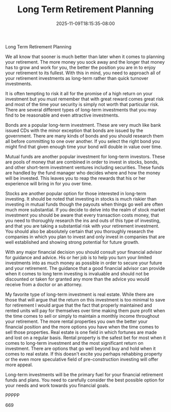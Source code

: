﻿---
title: "Long Term Retirement Planning"
date: 2025-11-09T18:15:35-08:00
description: "Retirement Planning Tips for Web Success"
featured_image: "/images/Retirement Planning.jpg"
tags: ["Retirement Planning"]
---

Long Term Retirement Planning

We all know that sooner is much better than later when it comes to planning your retirement. The more money you sock away and the longer that money has to grow and work for you, the better the position you are in to enjoy your retirement to its fullest. With this in mind, you need to approach all of your retirement investments as long-term rather than quick turnover investments. 

It is often tempting to risk it all for the promise of a high return on your investment but you must remember that with great reward comes great risk and most of the time your security is simply not worth that particular risk. There are several different types of long-term investments that you may find to be reasonable and even attractive investments. 

Bonds are a popular long-term investment. These are very much like bank issued CDs with the minor exception that bonds are issued by the government. There are many kinds of bonds and you should research them all before committing to one over another. If you select the right bond you might find that given enough time your bond will double in value over time.

Mutual funds are another popular investment for long-term investors. These are pools of money that are combined in order to invest in stocks, bonds, and other short-term investment ventures including securities. These funds are handled by the fund manager who decides where and how the money will be invested. This leaves you to reap the rewards that his or her experience will bring in for you over time.

Stocks are another popular option for those interested in long-term investing. It should be noted that investing in stocks is much riskier than investing in mutual funds though the payouts when things go well are often much more substantial. If you decide to delve into the realm of stock market investment you should be aware that every transaction costs money, that you need to thoroughly research the ins and outs of this type of investing, and that you are taking a substantial risk with your retirement investment. You should also be absolutely certain that you thoroughly research the companies in which you plan to invest and only invest in companies that are well established and showing strong potential for future growth.

With any major financial decision you should consult your financial advisor for guidance and advice. His or her job is to help you turn your limited investments into as much money as possible in order to secure your future and your retirement. The guidance that a good financial advisor can provide when it comes to long term investing is invaluable and should not be discounted or taken for granted any more than the advice you would receive from a doctor or an attorney. 

My favorite type of long-term investment is real estate. While there are those that will argue that the return on this investment is too minimal to save for retirement I would argue that the fact that properly maintained and rented units will pay for themselves over time making them pure profit when the time comes to sell or simply to maintain a monthly income throughout your retirement. The more rental properties you own the better your financial position and the more options you have when the time comes to sell those properties. Real estate is one field in which fortunes are made and lost on a regular basis. Rental property is the safest bet for most when it comes to long-term investment and the most significant return on investment. There are options that go well beyond buy and hold when it comes to real estate. If this doesn't excite you perhaps rehabbing property or the even more speculative field of pre-construction investing will offer more appeal. 

Long-term investments will be the primary fuel for your financial retirement funds and plans. You need to carefully consider the best possible option for your needs and work towards you financial goals.

PPPPP

669

